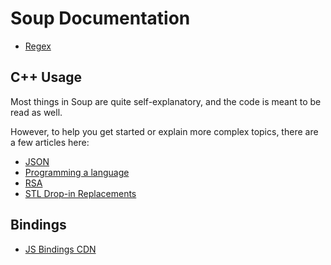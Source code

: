 # Soup Documentation

- [Regex](user/regex.md)

## C++ Usage

Most things in Soup are quite self-explanatory, and the code is meant to be read as well.

However, to help you get started or explain more complex topics, there are a few articles here:

- [JSON](cpp/json.md)
- [Programming a language](cpp/programming-a-language.md)
- [RSA](cpp/rsa.md)
- [STL Drop-in Replacements](cpp/stl-drop-in-replacements.md)

## Bindings

- [JS Bindings CDN](bindings/js-bindings-cdn.md)
